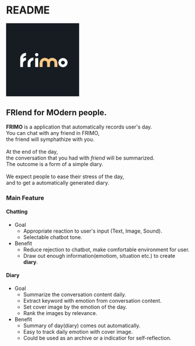 # README

<img src="../profile/imgs/LOGO.PNG" width=200px height=200px>

## **FRI**end for **MO**dern people.

**FRIMO** is a application that automatically records user's day.<br>
You can chat with any friend in FRIMO,<br>
the friend will symphathize with you.<br>
<br>
At the end of the day,<br>
the conversation that you had with *friend* will be summarized.<br>
The outcome is a form of a simple diary.<br>
<br>
We expect people to ease their stress of the day,<br>
and to get a automatically generated diary.<br>

### Main Feature

#### Chatting

* Goal
  * Appropriate reaction to user's input (Text, Image, Sound).
  * Selectable chatbot tone.
* Benefit
  * Reduce rejection to chatbot, make comfortable environment for user.
  * Draw out enough information(emotiom, situation etc.) to create **diary**.

#### Diary

* Goal
  * Summarize the conversation content daily.
  * Extract keyword with emotion from conversation content.
  * Set cover image by the emotion of the day.
  * Rank the images by relevance.
* Benefit
  * Summary of day(diary) comes out automatically.
  * Easy to track daily emotion with cover image.
  * Could be used as an archive or a indicatior for self-reflection.
